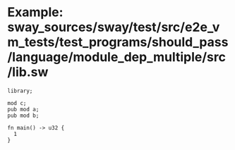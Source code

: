 # Example: sway_sources/sway/test/src/e2e_vm_tests/test_programs/should_pass/language/module_dep_multiple/src/lib.sw

```sway
library;

mod c;
pub mod a;
pub mod b;

fn main() -> u32 {
  1
}

```
